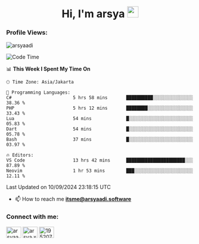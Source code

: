 <h1 align="center">Hi, I'm arsya 
  <img src="https://media.giphy.com/media/hvRJCLFzcasrR4ia7z/giphy.gif" width="30px"/>
</h1>

<p align="left"> <h3>Profile Views:</h3> <img src="https://komarev.com/ghpvc/?username=arsyaadi&label=Profile%20views&color=0e75b6&style=flat" alt="arsyaadi" /> </p>

<!--START_SECTION:waka-->
![Code Time](http://img.shields.io/badge/Code%20Time-3%2C216%20hrs%2046%20mins-blue)

📊 **This Week I Spent My Time On** 

```text
🕑︎ Time Zone: Asia/Jakarta

💬 Programming Languages: 
C#                       5 hrs 58 mins       ██████████░░░░░░░░░░░░░░░   38.36 % 
PHP                      5 hrs 12 mins       ████████░░░░░░░░░░░░░░░░░   33.43 % 
Lua                      54 mins             █░░░░░░░░░░░░░░░░░░░░░░░░   05.83 % 
Dart                     54 mins             █░░░░░░░░░░░░░░░░░░░░░░░░   05.78 % 
Bash                     37 mins             █░░░░░░░░░░░░░░░░░░░░░░░░   03.97 % 

🔥 Editors: 
VS Code                  13 hrs 42 mins      ██████████████████████░░░   87.89 % 
Neovim                   1 hr 53 mins        ███░░░░░░░░░░░░░░░░░░░░░░   12.11 % 
```


 Last Updated on 10/09/2024 23:18:15 UTC
<!--END_SECTION:waka-->

- 📫 How to reach me **itsme@arsyaadi.software**


<h3 align="left">Connect with me:</h3>
<p align="left">
<a href="https://linkedin.com/in/arsyaadi" target="blank"><img align="center" src="https://raw.githubusercontent.com/rahuldkjain/github-profile-readme-generator/master/src/images/icons/Social/linked-in-alt.svg" alt="arsyaadi" height="30" width="40" /></a>
<a href="https://fb.com/arsya.xkz" target="blank"><img align="center" src="https://raw.githubusercontent.com/rahuldkjain/github-profile-readme-generator/master/src/images/icons/Social/facebook.svg" alt="arsya.xkz" height="30" width="40" /></a>
<a href="https://stackoverflow.com/users/19520749" target="blank"><img align="center" src="https://raw.githubusercontent.com/rahuldkjain/github-profile-readme-generator/master/src/images/icons/Social/stack-overflow.svg" alt="19520749" height="30" width="40" /></a>
</p>
